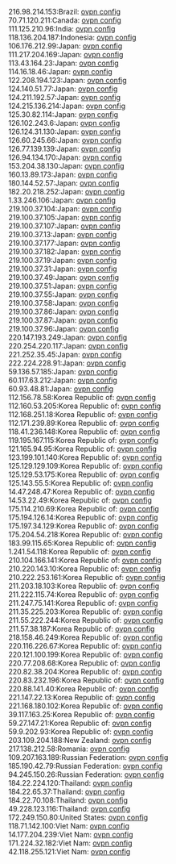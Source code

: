 216.98.214.153:Brazil: [ovpn config](vpn/216_98_214_153.ovpn)  
70.71.120.211:Canada: [ovpn config](vpn/70_71_120_211.ovpn)  
111.125.210.96:India: [ovpn config](vpn/111_125_210_96.ovpn)  
118.136.204.187:Indonesia: [ovpn config](vpn/118_136_204_187.ovpn)  
106.176.212.99:Japan: [ovpn config](vpn/106_176_212_99.ovpn)  
111.217.204.169:Japan: [ovpn config](vpn/111_217_204_169.ovpn)  
113.43.164.23:Japan: [ovpn config](vpn/113_43_164_23.ovpn)  
114.16.18.46:Japan: [ovpn config](vpn/114_16_18_46.ovpn)  
122.208.194.123:Japan: [ovpn config](vpn/122_208_194_123.ovpn)  
124.140.51.77:Japan: [ovpn config](vpn/124_140_51_77.ovpn)  
124.211.192.57:Japan: [ovpn config](vpn/124_211_192_57.ovpn)  
124.215.136.214:Japan: [ovpn config](vpn/124_215_136_214.ovpn)  
125.30.82.114:Japan: [ovpn config](vpn/125_30_82_114.ovpn)  
126.102.243.6:Japan: [ovpn config](vpn/126_102_243_6.ovpn)  
126.124.31.130:Japan: [ovpn config](vpn/126_124_31_130.ovpn)  
126.60.245.66:Japan: [ovpn config](vpn/126_60_245_66.ovpn)  
126.77.139.139:Japan: [ovpn config](vpn/126_77_139_139.ovpn)  
126.94.134.170:Japan: [ovpn config](vpn/126_94_134_170.ovpn)  
153.204.38.130:Japan: [ovpn config](vpn/153_204_38_130.ovpn)  
160.13.89.173:Japan: [ovpn config](vpn/160_13_89_173.ovpn)  
180.144.52.57:Japan: [ovpn config](vpn/180_144_52_57.ovpn)  
182.20.218.252:Japan: [ovpn config](vpn/182_20_218_252.ovpn)  
1.33.246.106:Japan: [ovpn config](vpn/1_33_246_106.ovpn)  
219.100.37.104:Japan: [ovpn config](vpn/219_100_37_104.ovpn)  
219.100.37.105:Japan: [ovpn config](vpn/219_100_37_105.ovpn)  
219.100.37.107:Japan: [ovpn config](vpn/219_100_37_107.ovpn)  
219.100.37.13:Japan: [ovpn config](vpn/219_100_37_13.ovpn)  
219.100.37.177:Japan: [ovpn config](vpn/219_100_37_177.ovpn)  
219.100.37.182:Japan: [ovpn config](vpn/219_100_37_182.ovpn)  
219.100.37.19:Japan: [ovpn config](vpn/219_100_37_19.ovpn)  
219.100.37.31:Japan: [ovpn config](vpn/219_100_37_31.ovpn)  
219.100.37.49:Japan: [ovpn config](vpn/219_100_37_49.ovpn)  
219.100.37.51:Japan: [ovpn config](vpn/219_100_37_51.ovpn)  
219.100.37.55:Japan: [ovpn config](vpn/219_100_37_55.ovpn)  
219.100.37.58:Japan: [ovpn config](vpn/219_100_37_58.ovpn)  
219.100.37.86:Japan: [ovpn config](vpn/219_100_37_86.ovpn)  
219.100.37.87:Japan: [ovpn config](vpn/219_100_37_87.ovpn)  
219.100.37.96:Japan: [ovpn config](vpn/219_100_37_96.ovpn)  
220.147.193.249:Japan: [ovpn config](vpn/220_147_193_249.ovpn)  
220.254.220.117:Japan: [ovpn config](vpn/220_254_220_117.ovpn)  
221.252.35.45:Japan: [ovpn config](vpn/221_252_35_45.ovpn)  
222.224.228.91:Japan: [ovpn config](vpn/222_224_228_91.ovpn)  
59.136.57.185:Japan: [ovpn config](vpn/59_136_57_185.ovpn)  
60.117.63.212:Japan: [ovpn config](vpn/60_117_63_212.ovpn)  
60.93.48.81:Japan: [ovpn config](vpn/60_93_48_81.ovpn)  
112.156.78.58:Korea Republic of: [ovpn config](vpn/112_156_78_58.ovpn)  
112.160.53.205:Korea Republic of: [ovpn config](vpn/112_160_53_205.ovpn)  
112.168.251.18:Korea Republic of: [ovpn config](vpn/112_168_251_18.ovpn)  
112.171.239.89:Korea Republic of: [ovpn config](vpn/112_171_239_89.ovpn)  
118.41.236.148:Korea Republic of: [ovpn config](vpn/118_41_236_148.ovpn)  
119.195.167.115:Korea Republic of: [ovpn config](vpn/119_195_167_115.ovpn)  
121.165.94.95:Korea Republic of: [ovpn config](vpn/121_165_94_95.ovpn)  
123.199.101.140:Korea Republic of: [ovpn config](vpn/123_199_101_140.ovpn)  
125.129.129.109:Korea Republic of: [ovpn config](vpn/125_129_129_109.ovpn)  
125.129.53.175:Korea Republic of: [ovpn config](vpn/125_129_53_175.ovpn)  
125.143.55.5:Korea Republic of: [ovpn config](vpn/125_143_55_5.ovpn)  
14.47.248.47:Korea Republic of: [ovpn config](vpn/14_47_248_47.ovpn)  
14.53.22.49:Korea Republic of: [ovpn config](vpn/14_53_22_49.ovpn)  
175.114.210.69:Korea Republic of: [ovpn config](vpn/175_114_210_69.ovpn)  
175.194.126.14:Korea Republic of: [ovpn config](vpn/175_194_126_14.ovpn)  
175.197.34.129:Korea Republic of: [ovpn config](vpn/175_197_34_129.ovpn)  
175.204.54.218:Korea Republic of: [ovpn config](vpn/175_204_54_218.ovpn)  
183.99.115.65:Korea Republic of: [ovpn config](vpn/183_99_115_65.ovpn)  
1.241.54.118:Korea Republic of: [ovpn config](vpn/1_241_54_118.ovpn)  
210.104.166.141:Korea Republic of: [ovpn config](vpn/210_104_166_141.ovpn)  
210.220.143.10:Korea Republic of: [ovpn config](vpn/210_220_143_10.ovpn)  
210.222.253.161:Korea Republic of: [ovpn config](vpn/210_222_253_161.ovpn)  
211.203.18.103:Korea Republic of: [ovpn config](vpn/211_203_18_103.ovpn)  
211.222.115.74:Korea Republic of: [ovpn config](vpn/211_222_115_74.ovpn)  
211.247.75.141:Korea Republic of: [ovpn config](vpn/211_247_75_141.ovpn)  
211.35.225.203:Korea Republic of: [ovpn config](vpn/211_35_225_203.ovpn)  
211.55.222.244:Korea Republic of: [ovpn config](vpn/211_55_222_244.ovpn)  
211.57.38.187:Korea Republic of: [ovpn config](vpn/211_57_38_187.ovpn)  
218.158.46.249:Korea Republic of: [ovpn config](vpn/218_158_46_249.ovpn)  
220.116.226.67:Korea Republic of: [ovpn config](vpn/220_116_226_67.ovpn)  
220.121.100.199:Korea Republic of: [ovpn config](vpn/220_121_100_199.ovpn)  
220.77.208.68:Korea Republic of: [ovpn config](vpn/220_77_208_68.ovpn)  
220.82.38.204:Korea Republic of: [ovpn config](vpn/220_82_38_204.ovpn)  
220.83.232.196:Korea Republic of: [ovpn config](vpn/220_83_232_196.ovpn)  
220.88.141.40:Korea Republic of: [ovpn config](vpn/220_88_141_40.ovpn)  
221.147.22.13:Korea Republic of: [ovpn config](vpn/221_147_22_13.ovpn)  
221.168.180.102:Korea Republic of: [ovpn config](vpn/221_168_180_102.ovpn)  
39.117.163.25:Korea Republic of: [ovpn config](vpn/39_117_163_25.ovpn)  
59.27.147.21:Korea Republic of: [ovpn config](vpn/59_27_147_21.ovpn)  
59.9.202.93:Korea Republic of: [ovpn config](vpn/59_9_202_93.ovpn)  
203.109.204.188:New Zealand: [ovpn config](vpn/203_109_204_188.ovpn)  
217.138.212.58:Romania: [ovpn config](vpn/217_138_212_58.ovpn)  
109.207.163.189:Russian Federation: [ovpn config](vpn/109_207_163_189.ovpn)  
185.190.42.79:Russian Federation: [ovpn config](vpn/185_190_42_79.ovpn)  
94.245.150.26:Russian Federation: [ovpn config](vpn/94_245_150_26.ovpn)  
184.22.224.120:Thailand: [ovpn config](vpn/184_22_224_120.ovpn)  
184.22.65.37:Thailand: [ovpn config](vpn/184_22_65_37.ovpn)  
184.22.70.108:Thailand: [ovpn config](vpn/184_22_70_108.ovpn)  
49.228.123.116:Thailand: [ovpn config](vpn/49_228_123_116.ovpn)  
172.249.150.80:United States: [ovpn config](vpn/172_249_150_80.ovpn)  
118.71.142.100:Viet Nam: [ovpn config](vpn/118_71_142_100.ovpn)  
14.177.204.239:Viet Nam: [ovpn config](vpn/14_177_204_239.ovpn)  
171.224.32.182:Viet Nam: [ovpn config](vpn/171_224_32_182.ovpn)  
42.118.255.121:Viet Nam: [ovpn config](vpn/42_118_255_121.ovpn)  
